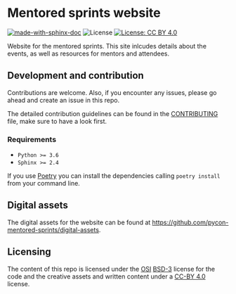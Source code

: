 # Mentored sprints website

[![made-with-sphinx-doc](https://img.shields.io/badge/Made%20with-Sphinx-lightgrey.svg?colorA=222f3e&colorB=00d2d3&style=flat.svg)](https://www.sphinx-doc.org/) ![License](https://img.shields.io/badge/License-BSD%203--Clause-gray.svg?colorA=222f3e&colorB=7A76C2&style=flat.svg) [![License: CC BY 4.0](https://img.shields.io/badge/License-CC%20BY%204.0-lightgrey.svg?colorA=222f3e&colorB=FF6F91&style=flat.svg)](https://creativecommons.org/licenses/by/4.0/)

Website for the mentored sprints. This site inlcudes details about the events, as well as resources for mentors and attendees.

## Development and contribution

Contributions are welcome. Also, if you encounter any issues, please go ahead and create an issue in this repo.

The detailed contribution guidelines can be found in the [CONTRIBUTING](./CONTRIBUTING.md) file, make sure to have a look first.

### Requirements

- `Python >= 3.6`
- `Sphinx >= 2.4`

If you use [Poetry](https://poetry.eustace.io/) you can install the dependencies calling `poetry install` from your command line.

## Digital assets

The digital assets for the website can be found at <https://github.com/pycon-mentored-sprints/digital-assets>.

## Licensing

The content of this repo is licensed under the [OSI](https://opensource.org/osd) [BSD-3](https://opensource.org/licenses/BSD-3-Clause) license for the code and the creative assets and written content under a [CC-BY 4.0](https://creativecommons.org/licenses/by/4.0/) license.